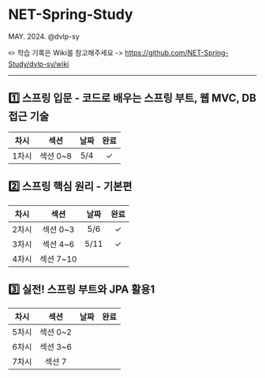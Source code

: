 # NET-Spring-Study
MAY. 2024. @dvlp-sy

✏️ 학습 기록은 Wiki를 참고해주세요 -> https://github.com/NET-Spring-Study/dvlp-sy/wiki

---

## 1️⃣ 스프링 입문 - 코드로 배우는 스프링 부트, 웹 MVC, DB 접근 기술
차시|섹션|날짜|완료|
:---:|:---:|:---:|:---:|
1차시|섹션 0~8|5/4|✓|


## 2️⃣ 스프링 핵심 원리 - 기본편
차시|섹션|날짜|완료|
:---:|:---:|:---:|:---:|
2차시|섹션 0~3|5/6|✓|
3차시|섹션 4~6|5/11|✓|
4차시|섹션 7~10|||

## 3️⃣  실전! 스프링 부트와 JPA 활용1
차시|섹션|날짜|완료|
:---:|:---:|:---:|:---:|
5차시|섹션 0~2|||
6차시|섹션 3~6|||
7차시|섹션 7|||
